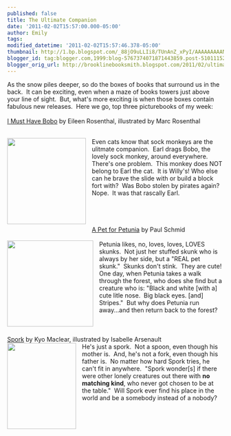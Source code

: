 ```yaml
---
published: false
title: The Ultimate Companion
date: '2011-02-02T15:57:00.000-05:00'
author: Emily
tags: 
modified_datetime: '2011-02-02T15:57:46.378-05:00'
thumbnail: http://1.bp.blogspot.com/_88jO9uLLIi8/TUnAnZ_xPyI/AAAAAAAAAN4/iRFr14s7qXw/s72-c/9781442403772.jpg
blogger_id: tag:blogger.com,1999:blog-5767374071871443859.post-5101115276001047433
blogger_orig_url: http://brooklinebooksmith.blogspot.com/2011/02/ultimate-companion.html
---
```


As the snow piles deeper, so do the boxes of books that surround us in the back.&nbsp; It can be exciting, even when a maze of books towers just above your line of sight.&nbsp; But, what's more exciting is when those boxes contain fabulous new releases.&nbsp; Here we go, top three picturebooks of my week:<br /><br /><a href="http://www.brooklinebooksmith-shop.com/book/9781442403772">I Must Have Bobo</a> by Eileen Rosenthal, illustrated by Marc Rosenthal<br /><br /><div class="separator" style="clear: both; text-align: center;"><a href="http://1.bp.blogspot.com/_88jO9uLLIi8/TUnAnZ_xPyI/AAAAAAAAAN4/iRFr14s7qXw/s1600/9781442403772.jpg" imageanchor="1" style="clear: left; cssfloat: left; float: left; margin-bottom: 1em; margin-right: 1em;"><img border="0" height="200" s5="true" src="http://1.bp.blogspot.com/_88jO9uLLIi8/TUnAnZ_xPyI/AAAAAAAAAN4/iRFr14s7qXw/s200/9781442403772.jpg" width="183" /></a></div>Even cats know that sock monkeys are the ulitmate companion.&nbsp; Earl drags Bobo, the lovely sock monkey, around everywhere.&nbsp; There's one problem.&nbsp; This monkey does NOT belong to Earl the cat.&nbsp; It is Willy's! Who else can he brave the slide with or build a block fort with?&nbsp; Was Bobo stolen by pirates again?&nbsp; Nope.&nbsp; It was that rascally Earl.<br /><br /><br /><br /><br /><a href="http://www.brooklinebooksmith-shop.com/book/9780061963315">A Pet for Petunia</a> by Paul Schmid<br /><br /><div class="separator" style="clear: both; text-align: center;"><a href="http://1.bp.blogspot.com/_88jO9uLLIi8/TUnCHOAyTVI/AAAAAAAAAN8/P8_rAQMwBSw/s1600/51kGZh4bg4L__SL500_AA300_.jpg" imageanchor="1" style="clear: left; cssfloat: left; float: left; margin-bottom: 1em; margin-right: 1em;"><img border="0" height="200" s5="true" src="http://1.bp.blogspot.com/_88jO9uLLIi8/TUnCHOAyTVI/AAAAAAAAAN8/P8_rAQMwBSw/s200/51kGZh4bg4L__SL500_AA300_.jpg" width="200" /></a></div>Petunia likes, no, loves, loves, LOVES skunks.&nbsp; Not just her stuffed skunk who is always by her side, but a "REAL pet skunk."&nbsp; Skunks don't stink.&nbsp; They are cute!&nbsp; One day, when Petunia takes a walk through the forest, who does she find but&nbsp;a creature who is:&nbsp;"Black and white [with a] cute litle nose.&nbsp; Big black eyes. [and] Stripes."&nbsp; But why does Petunia run away...and then return back to the forest?<br /><br /><br /><br /><a href="http://www.brooklinebooksmith-shop.com/book/9781553377368">Spork</a> by Kyo Maclear, illustrated by Isabelle Arsenault<br /><div class="separator" style="clear: both; text-align: center;"><a href="http://3.bp.blogspot.com/_88jO9uLLIi8/TUnDi2pgquI/AAAAAAAAAOE/5limPsNqtdM/s1600/9781553377368.jpg" imageanchor="1" style="clear: left; cssfloat: left; float: left; margin-bottom: 1em; margin-right: 1em;"><img border="0" height="200" s5="true" src="http://3.bp.blogspot.com/_88jO9uLLIi8/TUnDi2pgquI/AAAAAAAAAOE/5limPsNqtdM/s200/9781553377368.jpg" width="160" /></a></div>He's just a spork.&nbsp; Not a spoon, even though his mother is.&nbsp; And, he's not a fork, even though his father is.&nbsp; No matter how hard Spork tries, he can't fit in anywhere.&nbsp; "Spork wonder[s] if there were other lonely creatures out there with <strong>no matching kind</strong>, who never got chosen to be at the table."&nbsp; Will Spork ever find his place in the world and be a somebody instead of a nobody?